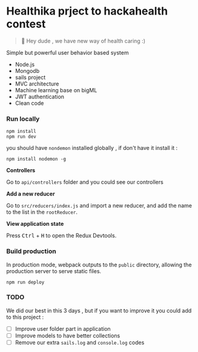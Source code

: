 # Healthika prject to hackahealth contest

> 🎉 Hey dude , we have new way of health caring :)

Simple but powerful user behavior based system

- Node.js
- Mongodb
- sails project
- MVC architecture
- Machine learning base on bigML 
- JWT authentication
- Clean code

### Run locally

```
npm install
npm run dev
```

you should have `nondemon` installed globally , if don't have it 
install it :
```$xslt
npm install nodemon -g
```

**Controllers**

Go to `api/controllers` folder and you could see our controllers

**Add a new reducer**

Go to `src/reducers/index.js` and import a new reducer, and add the name to the list in the `rootReducer`.

**View application state**

Press <kbd>Ctrl</kbd> + <kbd>H</kbd> to open the Redux Devtools.

### Build production

In production mode, webpack outputs to the `public` directory, allowing the production server to serve static files.

```
npm run deploy
```

### TODO

We did our best in this 3 days , but if you want to improve it
you could add to this project :

- [ ] Improve user folder part in application
- [ ] Improve models to have better collections
- [ ] Remove our extra `sails.log` and `console.log` codes
